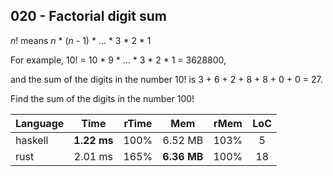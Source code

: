 020 - Factorial digit sum
-------------------------

*n*! means *n* * (*n* - 1) * ... * 3 * 2 * 1

For example, 10! = 10 * 9 * ... * 3 * 2 * 1 = 3628800,

and the sum of the digits in the number 10! is 3 + 6 + 2 + 8 + 8 + 0 + 0 = 27.

Find the sum of the digits in the number 100!

Language | Time | rTime | Mem | rMem | LoC
--- | :---: | :---: | :---: | :---: | :---:
haskell | **1.22 ms** | 100% | 6.52 MB | 103% | 5
rust | 2.01 ms | 165% | **6.36 MB** | 100% | 18
